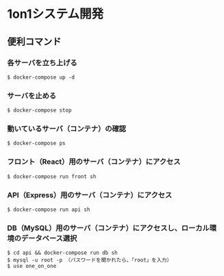 # 1on1システム開発
## 便利コマンド
### 各サーバを立ち上げる
```
$ docker-compose up -d
```
### サーバを止める
```
$ docker-compose stop
```
### 動いているサーバ（コンテナ）の確認
```
$ docker-compose ps
```
### フロント（React）用のサーバ（コンテナ）にアクセス
```
$ docker-compose run front sh
```
### API（Express）用のサーバ（コンテナ）にアクセス
```
$ docker-compose run api sh
```
### DB（MySQL）用のサーバ（コンテナ）にアクセスし、ローカル環境のデータベース選択
```
$ cd api && docker-compose run db sh
$ mysql -u root -p （パスワードを聞かれたら、「root」を入力）
$ use one_on_one
```